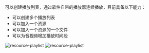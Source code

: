 可以创建播放列表，通过软件自带的播放器连续播放，目前具备以下能力：

+ 可以创建多个播放列表
+ 可以加入一个资源
+ 可以加入一个资源的一个文件
+ 可以为音视频增加播放时间段

![resource-playlist](/img/resource-playlist-1.png)
![resource-playlist](/img/resource-playlist-2.png)